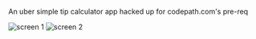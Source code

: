 An uber simple tip calculator app hacked up for codepath.com's pre-req

![screen 1][1]
![screen 2][2]


  [1]: http://i.imgur.com/OBEwvfD.png
  [2]: http://i.imgur.com/qTGDpUC.png

